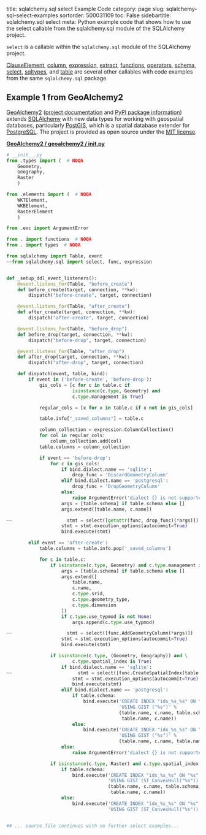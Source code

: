 title: sqlalchemy.sql select Example Code
category: page
slug: sqlalchemy-sql-select-examples
sortorder: 500031109
toc: False
sidebartitle: sqlalchemy.sql select
meta: Python example code that shows how to use the select callable from the sqlalchemy.sql module of the SQLAlchemy project.


`select` is a callable within the `sqlalchemy.sql` module of the SQLAlchemy project.

<a href="/sqlalchemy-sql-clauseelement-examples.html">ClauseElement</a>,
<a href="/sqlalchemy-sql-column-examples.html">column</a>,
<a href="/sqlalchemy-sql-expression-examples.html">expression</a>,
<a href="/sqlalchemy-sql-extract-examples.html">extract</a>,
<a href="/sqlalchemy-sql-functions-examples.html">functions</a>,
<a href="/sqlalchemy-sql-operators-examples.html">operators</a>,
<a href="/sqlalchemy-sql-schema-examples.html">schema</a>,
<a href="/sqlalchemy-sql-select-examples.html">select</a>,
<a href="/sqlalchemy-sql-sqltypes-examples.html">sqltypes</a>,
and <a href="/sqlalchemy-sql-table-examples.html">table</a>
are several other callables with code examples from the same `sqlalchemy.sql` package.

## Example 1 from GeoAlchemy2
[GeoAlchemy2](https://github.com/geoalchemy/geoalchemy2)
([project documentation](https://geoalchemy-2.readthedocs.io/en/latest/)
and
[PyPI package information](https://pypi.org/project/GeoAlchemy2/))
extends [SQLAlchemy](/sqlalchemy.html) with new data types for working
with geospatial databases, particularly [PostGIS](http://postgis.net/),
which is a spatial database extender for [PostgreSQL](/postgresql.html).
The project is provided as open source under the
[MIT license](https://github.com/geoalchemy/geoalchemy2/blob/master/COPYING.rst).

[**GeoAlchemy2 / geoalchemy2 / __init__.py**](https://github.com/geoalchemy/geoalchemy2/blob/master/geoalchemy2/./__init__.py)

```python
# __init__.py
from .types import (  # NOQA
    Geometry,
    Geography,
    Raster
    )

from .elements import (  # NOQA
    WKTElement,
    WKBElement,
    RasterElement
    )

from .exc import ArgumentError

from . import functions  # NOQA
from . import types  # NOQA

from sqlalchemy import Table, event
~~from sqlalchemy.sql import select, func, expression


def _setup_ddl_event_listeners():
    @event.listens_for(Table, "before_create")
    def before_create(target, connection, **kw):
        dispatch("before-create", target, connection)

    @event.listens_for(Table, "after_create")
    def after_create(target, connection, **kw):
        dispatch("after-create", target, connection)

    @event.listens_for(Table, "before_drop")
    def before_drop(target, connection, **kw):
        dispatch("before-drop", target, connection)

    @event.listens_for(Table, "after_drop")
    def after_drop(target, connection, **kw):
        dispatch("after-drop", target, connection)

    def dispatch(event, table, bind):
        if event in ('before-create', 'before-drop'):
            gis_cols = [c for c in table.c if
                        isinstance(c.type, Geometry) and
                        c.type.management is True]

            regular_cols = [x for x in table.c if x not in gis_cols]

            table.info["_saved_columns"] = table.c

            column_collection = expression.ColumnCollection()
            for col in regular_cols:
                column_collection.add(col)
            table.columns = column_collection

            if event == 'before-drop':
                for c in gis_cols:
                    if bind.dialect.name == 'sqlite':
                        drop_func = 'DiscardGeometryColumn'
                    elif bind.dialect.name == 'postgresql':
                        drop_func = 'DropGeometryColumn'
                    else:
                        raise ArgumentError('dialect {} is not supported'.format(bind.dialect.name))
                    args = [table.schema] if table.schema else []
                    args.extend([table.name, c.name])

~~                    stmt = select([getattr(func, drop_func)(*args)])
                    stmt = stmt.execution_options(autocommit=True)
                    bind.execute(stmt)

        elif event == 'after-create':
            table.columns = table.info.pop('_saved_columns')

            for c in table.c:
                if isinstance(c.type, Geometry) and c.type.management is True:
                    args = [table.schema] if table.schema else []
                    args.extend([
                        table.name,
                        c.name,
                        c.type.srid,
                        c.type.geometry_type,
                        c.type.dimension
                    ])
                    if c.type.use_typmod is not None:
                        args.append(c.type.use_typmod)

~~                    stmt = select([func.AddGeometryColumn(*args)])
                    stmt = stmt.execution_options(autocommit=True)
                    bind.execute(stmt)

                if isinstance(c.type, (Geometry, Geography)) and \
                        c.type.spatial_index is True:
                    if bind.dialect.name == 'sqlite':
~~                        stmt = select([func.CreateSpatialIndex(table.name, c.name)])
                        stmt = stmt.execution_options(autocommit=True)
                        bind.execute(stmt)
                    elif bind.dialect.name == 'postgresql':
                        if table.schema:
                            bind.execute('CREATE INDEX "idx_%s_%s" ON "%s"."%s" '
                                         'USING GIST ("%s")' %
                                         (table.name, c.name, table.schema,
                                          table.name, c.name))
                        else:
                            bind.execute('CREATE INDEX "idx_%s_%s" ON "%s" '
                                         'USING GIST ("%s")' %
                                         (table.name, c.name, table.name, c.name))
                    else:
                        raise ArgumentError('dialect {} is not supported'.format(bind.dialect.name))

                if isinstance(c.type, Raster) and c.type.spatial_index is True:
                    if table.schema:
                        bind.execute('CREATE INDEX "idx_%s_%s" ON "%s"."%s" '
                                     'USING GIST (ST_ConvexHull("%s"))' %
                                     (table.name, c.name, table.schema,
                                      table.name, c.name))
                    else:
                        bind.execute('CREATE INDEX "idx_%s_%s" ON "%s" '
                                     'USING GIST (ST_ConvexHull("%s"))' %


## ... source file continues with no further select examples...

```

